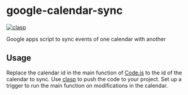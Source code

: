 # google-calendar-sync
[![clasp](https://img.shields.io/badge/built%20with-clasp-4285f4.svg)](https://github.com/google/clasp)

Google apps script to sync events of one calendar with another

## Usage
Replace the calendar id in the main function of [Code.js](Code.js) to the id of the calendar to sync.
Use [clasp](https://github.com/google/clasp) to push the code to your project.
Set up a trigger to run the main function on modifications in the calendar.
